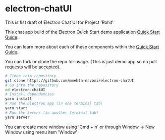 # electron-chatUI
This is fist draft of Electron Chat UI for Project 'Rohit'

This chat app build of the Electron Quick Start demo application [Quick Start Guide](http://electron.atom.io/docs/tutorial/quick-start).

You can learn more about each of these components within the [Quick Start Guide](http://electron.atom.io/docs/tutorial/quick-start).

You can fork or clone the repo for usage. (This is just demo app so no pull requests will be accepted).

```bash
# Clone this repository
git clone https://github.com/mmehta-navomi/electron-chatUI
# Go into the repository
cd electron-chatUI
# Install dependencies
yarn install
# Run the Electron app (in one terminal tab)
yarn start
# Run the Server (in another terminal tab)
yarn server
```

You can create more window using 'Cmd + n' or through Window -> New Window  using menu item 'Window'
